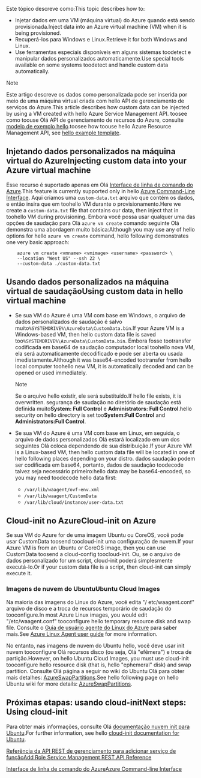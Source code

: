 


<span data-ttu-id="0e4e4-101">Este tópico descreve como:</span><span class="sxs-lookup"><span data-stu-id="0e4e4-101">This topic describes how to:</span></span>

* <span data-ttu-id="0e4e4-102">Injetar dados em uma VM (máquina virtual) do Azure quando está sendo provisionada.</span><span class="sxs-lookup"><span data-stu-id="0e4e4-102">Inject data into an Azure virtual machine (VM) when it is being provisioned.</span></span>
* <span data-ttu-id="0e4e4-103">Recuperá-los para Windows e Linux.</span><span class="sxs-lookup"><span data-stu-id="0e4e4-103">Retrieve it for both Windows and Linux.</span></span>
* <span data-ttu-id="0e4e4-104">Use ferramentas especiais disponíveis em alguns sistemas toodetect e manipular dados personalizados automaticamente.</span><span class="sxs-lookup"><span data-stu-id="0e4e4-104">Use special tools available on some systems toodetect and handle custom data automatically.</span></span>

> [!NOTE]
> <span data-ttu-id="0e4e4-105">Este artigo descreve os dados como personalizada pode ser inserida por meio de uma máquina virtual criada com hello API de gerenciamento de serviços do Azure.</span><span class="sxs-lookup"><span data-stu-id="0e4e4-105">This article describes how custom data can be injected by using a VM created with hello Azure Service Management API.</span></span> <span data-ttu-id="0e4e4-106">toosee como toouse Olá API de gerenciamento de recursos do Azure, consulte [modelo de exemplo hello](https://github.com/Azure/azure-quickstart-templates/tree/master/101-vm-customdata).</span><span class="sxs-lookup"><span data-stu-id="0e4e4-106">toosee how toouse hello Azure Resource Management API, see [hello example template](https://github.com/Azure/azure-quickstart-templates/tree/master/101-vm-customdata).</span></span>
> 
> 

## <a name="injecting-custom-data-into-your-azure-virtual-machine"></a><span data-ttu-id="0e4e4-107">Injetando dados personalizados na máquina virtual do Azure</span><span class="sxs-lookup"><span data-stu-id="0e4e4-107">Injecting custom data into your Azure virtual machine</span></span>
<span data-ttu-id="0e4e4-108">Esse recurso é suportado apenas em Olá [Interface de linha de comando do Azure](https://github.com/Azure/azure-xplat-cli).</span><span class="sxs-lookup"><span data-stu-id="0e4e4-108">This feature is currently supported only in hello [Azure Command-Line Interface](https://github.com/Azure/azure-xplat-cli).</span></span> <span data-ttu-id="0e4e4-109">Aqui criamos uma `custom-data.txt` arquivo que contém os dados, e então insira que em toohello VM durante o provisionamento.</span><span class="sxs-lookup"><span data-stu-id="0e4e4-109">Here we create a `custom-data.txt` file that contains our data, then inject that in toohello VM during provisioning.</span></span> <span data-ttu-id="0e4e4-110">Embora você possa usar qualquer uma das opções de saudação para Olá `azure vm create` comando seguinte Olá demonstra uma abordagem muito básica:</span><span class="sxs-lookup"><span data-stu-id="0e4e4-110">Although you may use any of hello options for hello `azure vm create` command, hello following demonstrates one very basic approach:</span></span>

```
    azure vm create <vmname> <vmimage> <username> <password> \  
    --location "West US" --ssh 22 \  
    --custom-data ./custom-data.txt  
```


## <a name="using-custom-data-in-hello-virtual-machine"></a><span data-ttu-id="0e4e4-111">Usando dados personalizados na máquina virtual de saudação</span><span class="sxs-lookup"><span data-stu-id="0e4e4-111">Using custom data in hello virtual machine</span></span>
* <span data-ttu-id="0e4e4-112">Se sua VM do Azure é uma VM com base em Windows, o arquivo de dados personalizados de saudação é salvo muito`%SYSTEMDRIVE%\AzureData\CustomData.bin`.</span><span class="sxs-lookup"><span data-stu-id="0e4e4-112">If your Azure VM is a Windows-based VM, then hello custom data file is saved too`%SYSTEMDRIVE%\AzureData\CustomData.bin`.</span></span> <span data-ttu-id="0e4e4-113">Embora fosse tootransfer codificada em base64 de saudação computador local toohello nova VM, ela será automaticamente decodificado e pode ser aberta ou usada imediatamente.</span><span class="sxs-lookup"><span data-stu-id="0e4e4-113">Although it was base64-encoded tootransfer from hello local computer toohello new VM, it is automatically decoded and can be opened or used immediately.</span></span>
  
  > [!NOTE]
  > <span data-ttu-id="0e4e4-114">Se o arquivo hello existir, ele será substituído.</span><span class="sxs-lookup"><span data-stu-id="0e4e4-114">If hello file exists, it is overwritten.</span></span> <span data-ttu-id="0e4e4-115">segurança de saudação no diretório de saudação está definida muito**System: Full Control** e **Administrators: Full Control**.</span><span class="sxs-lookup"><span data-stu-id="0e4e4-115">hello security on hello directory is set too**System:Full Control** and **Administrators:Full Control**.</span></span>
  > 
  > 
* <span data-ttu-id="0e4e4-116">Se sua VM do Azure é uma VM com base em Linux, em seguida, o arquivo de dados personalizados Olá estará localizado em um dos seguintes Olá coloca dependendo de sua distribuição.</span><span class="sxs-lookup"><span data-stu-id="0e4e4-116">If your Azure VM is a Linux-based VM, then hello custom data file will be located in one of hello following places depending on your distro.</span></span> <span data-ttu-id="0e4e4-117">dados saudação podem ser codificada em base64, portanto, dados de saudação toodecode talvez seja necessário primeiro:</span><span class="sxs-lookup"><span data-stu-id="0e4e4-117">hello data may be base64-encoded, so you may need toodecode hello data first:</span></span>
  
  * `/var/lib/waagent/ovf-env.xml`
  * `/var/lib/waagent/CustomData`
  * `/var/lib/cloud/instance/user-data.txt` 

## <a name="cloud-init-on-azure"></a><span data-ttu-id="0e4e4-118">Cloud-init no Azure</span><span class="sxs-lookup"><span data-stu-id="0e4e4-118">Cloud-init on Azure</span></span>
<span data-ttu-id="0e4e4-119">Se sua VM do Azure for de uma imagem Ubuntu ou CoreOS, você pode usar CustomData toosend toocloud-init uma configuração de nuvem.</span><span class="sxs-lookup"><span data-stu-id="0e4e4-119">If your Azure VM is from an Ubuntu or CoreOS image, then you can use CustomData toosend a cloud-config toocloud-init.</span></span> <span data-ttu-id="0e4e4-120">Ou, se o arquivo de dados personalizado for um script, cloud-init poderá simplesmente executá-lo.</span><span class="sxs-lookup"><span data-stu-id="0e4e4-120">Or if your custom data file is a script, then cloud-init can simply execute it.</span></span>

### <a name="ubuntu-cloud-images"></a><span data-ttu-id="0e4e4-121">Imagens de nuvem do Ubuntu</span><span class="sxs-lookup"><span data-stu-id="0e4e4-121">Ubuntu Cloud Images</span></span>
<span data-ttu-id="0e4e4-122">Na maioria das imagens do Linux do Azure, você edita "/ etc/waagent.conf" arquivo de disco e a troca de recursos temporário de saudação do tooconfigure.</span><span class="sxs-lookup"><span data-stu-id="0e4e4-122">In most Azure Linux images, you would edit "/etc/waagent.conf" tooconfigure hello temporary resource disk and swap file.</span></span> <span data-ttu-id="0e4e4-123">Consulte o [Guia de usuário agente do Linux do Azure](../articles/virtual-machines/linux/agent-user-guide.md?toc=%2fazure%2fvirtual-machines%2flinux%2ftoc.json) para saber mais.</span><span class="sxs-lookup"><span data-stu-id="0e4e4-123">See [Azure Linux Agent user guide](../articles/virtual-machines/linux/agent-user-guide.md?toc=%2fazure%2fvirtual-machines%2flinux%2ftoc.json) for more information.</span></span>

<span data-ttu-id="0e4e4-124">No entanto, nas imagens de nuvem do Ubuntu hello, você deve usar init nuvem tooconfigure Olá recursos disco (ou seja, Olá "efêmera") e troca de partição.</span><span class="sxs-lookup"><span data-stu-id="0e4e4-124">However, on hello Ubuntu Cloud Images, you must use cloud-init tooconfigure hello resource disk (that is, hello "ephemeral" disk) and swap partition.</span></span> <span data-ttu-id="0e4e4-125">Consulte Olá página a seguir no wiki do Ubuntu Olá para obter mais detalhes: [AzureSwapPartitions](https://wiki.ubuntu.com/AzureSwapPartitions).</span><span class="sxs-lookup"><span data-stu-id="0e4e4-125">See hello following page on hello Ubuntu wiki for more details: [AzureSwapPartitions](https://wiki.ubuntu.com/AzureSwapPartitions).</span></span>

<!--Every topic should have next steps and links toohello next logical set of content tookeep hello customer engaged-->
## <a name="next-steps-using-cloud-init"></a><span data-ttu-id="0e4e4-126">Próximas etapas: usando cloud-init</span><span class="sxs-lookup"><span data-stu-id="0e4e4-126">Next steps: Using cloud-init</span></span>
<span data-ttu-id="0e4e4-127">Para obter mais informações, consulte Olá [documentação nuvem init para Ubuntu](https://help.ubuntu.com/community/CloudInit).</span><span class="sxs-lookup"><span data-stu-id="0e4e4-127">For further information, see hello [cloud-init documentation for Ubuntu](https://help.ubuntu.com/community/CloudInit).</span></span>

<!--Link references-->
[<span data-ttu-id="0e4e4-128">Referência da API REST de gerenciamento para adicionar serviço de função</span><span class="sxs-lookup"><span data-stu-id="0e4e4-128">Add Role Service Management REST API Reference</span></span>](http://msdn.microsoft.com/library/azure/jj157186.aspx)

[<span data-ttu-id="0e4e4-129">Interface de linha de comando do Azure</span><span class="sxs-lookup"><span data-stu-id="0e4e4-129">Azure Command-line Interface</span></span>](https://github.com/Azure/azure-xplat-cli)

